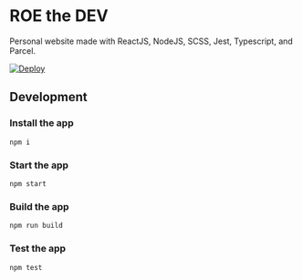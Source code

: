 # ROE the DEV
Personal website made with ReactJS, NodeJS, SCSS, Jest, Typescript, and Parcel.

[![Deploy](https://github.com/rardoz/roethedev/actions/workflows/deploy.yml/badge.svg)](https://github.com/rardoz/roethedev/actions/workflows/deploy.yml)

## Development
### Install the app
`npm i`
### Start the app
`npm start`

### Build the app
`npm run build`

### Test the app
`npm test`
